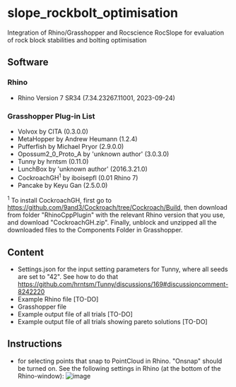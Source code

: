 # slope_rockbolt_optimisation
Integration of Rhino/Grasshopper and Rocscience RocSlope for evaluation of rock block stabilities and bolting optimisation

## Software
### Rhino
- Rhino Version 7 SR34 (7.34.23267.11001, 2023-09-24)


### Grasshopper Plug-in List
- Volvox                         by CITA (0.3.0.0)
- MetaHopper                     by Andrew Heumann (1.2.4)
- Pufferfish                     by Michael Pryor (2.9.0.0)
- Opossum2_0_Proto_A             by 'unknown author' (3.0.3.0)
- Tunny                          by hrntsm (0.11.0)
- LunchBox                       by 'unknown author' (2016.3.21.0)
- CockroachGH<sup>1</sup>        by iboisepfl  (0.01 Rhino 7) 
- Pancake                        by Keyu Gan (2.5.0.0)

<sup>1</sup> To install CockroachGH, first go to https://github.com/9and3/Cockroach/tree/Cockroach/Build, then download from folder "RhinoCppPlugin" with the relevant Rhino version that you use, and download "CockroachGH.zip". Finally, unblock and unzipped all the downloaded files to the Components Folder in Grasshopper.

## Content
- Settings.json for the input setting parameters for Tunny, where all seeds are set to "42". See how to do that https://github.com/hrntsm/Tunny/discussions/169#discussioncomment-8242220
- Example Rhino file [TO-DO]
- Grasshopper file
- Example output file of all trials [TO-DO]
- Example output file of all trials showing pareto solutions [TO-DO]

## Instructions
- for selecting points that snap to PointCloud in Rhino. "Onsnap" should be turned on. See the following settings in Rhino (at the bottom of the Rhino-window):
![image](https://github.com/norwegian-geotechnical-institute/slope_rockbolt_optimisation/assets/74724769/bd528fdc-39b2-40a5-8694-d9a3464a53c4)
